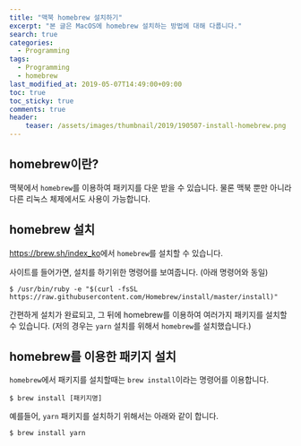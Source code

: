 ```yaml
---
title: "맥북 homebrew 설치하기"
excerpt: "본 글은 MacOS에 homebrew 설치하는 방법에 대해 다룹니다."
search: true
categories: 
  - Programming
tags: 
  - Programming
  - homebrew
last_modified_at: 2019-05-07T14:49:00+09:00
toc: true
toc_sticky: true
comments: true
header:
    teaser: /assets/images/thumbnail/2019/190507-install-homebrew.png
---
```


## homebrew이란?

맥북에서 `homebrew`를 이용하여 패키지를 다운 받을 수 있습니다. 물론 맥북 뿐만 아니라 다른 리눅스 체제에서도 사용이 가능합니다.  

## homebrew 설치

<a href="https://brew.sh/index_ko" target="_blank">https://brew.sh/index_ko</a>에서 `homebrew`를 설치할 수 있습니다.  

사이트를 들어가면, 설치를 하기위한 명령어를 보여줍니다. (아래 명령어와 동일)  

```
$ /usr/bin/ruby -e "$(curl -fsSL https://raw.githubusercontent.com/Homebrew/install/master/install)"
```

간편하게 설치가 완료되고, 그 뒤에 homebrew를 이용하여 여러가지 패키지를 설치할 수 있습니다. (저의 경우는 `yarn` 설치를 위해서 `homebrew`를 설치했습니다.)  

## homebrew를 이용한 패키지 설치

`homebrew`에서 패키지를 설치할때는 `brew install`이라는 명령어를 이용합니다.  

```
$ brew install [패키지명]
```

예를들어, `yarn` 패키지를 설치하기 위해서는 아래와 같이 합니다.  

```
$ brew install yarn
```
